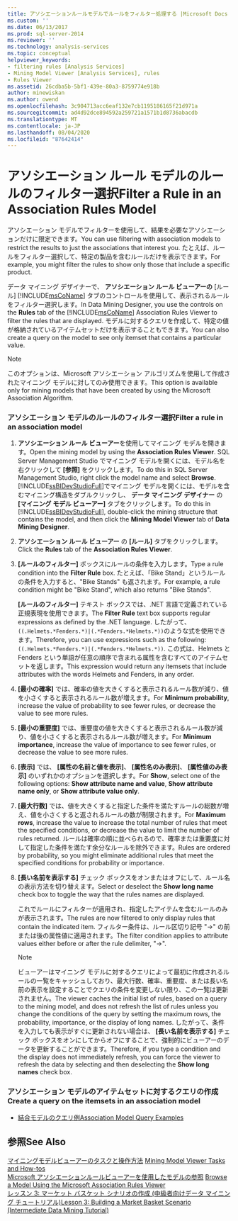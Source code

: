 ```yaml
---
title: アソシエーションルールモデルでルールをフィルター処理する |Microsoft Docs
ms.custom: ''
ms.date: 06/13/2017
ms.prod: sql-server-2014
ms.reviewer: ''
ms.technology: analysis-services
ms.topic: conceptual
helpviewer_keywords:
- filtering rules [Analysis Services]
- Mining Model Viewer [Analysis Services], rules
- Rules Viewer
ms.assetid: 26cdba5b-5bf1-439e-80a3-8759774e918b
author: minewiskan
ms.author: owend
ms.openlocfilehash: 3c904713acc6eaf132e7cb1195186165f21d971a
ms.sourcegitcommit: ad4d92dce894592a259721a1571b1d8736abacdb
ms.translationtype: MT
ms.contentlocale: ja-JP
ms.lasthandoff: 08/04/2020
ms.locfileid: "87642414"
---
```

# <a name="filter-a-rule-in-an-association-rules-model"></a><span data-ttu-id="d8d53-102">アソシエーション ルール モデルのルールのフィルター選択</span><span class="sxs-lookup"><span data-stu-id="d8d53-102">Filter a Rule in an Association Rules Model</span></span>
  <span data-ttu-id="d8d53-103">アソシエーション モデルでフィルターを使用して、結果を必要なアソシエーションだけに限定できます。</span><span class="sxs-lookup"><span data-stu-id="d8d53-103">You can use filtering with association models to restrict the results to just the associations that interest you.</span></span> <span data-ttu-id="d8d53-104">たとえば、ルールをフィルター選択して、特定の製品を含むルールだけを表示できます。</span><span class="sxs-lookup"><span data-stu-id="d8d53-104">For example, you might filter the rules to show only those that include a specific product.</span></span>  
  
 <span data-ttu-id="d8d53-105">データ マイニング デザイナーで、 **アソシエーション ルール ビューアーの** [ルール] [!INCLUDE[msCoName](../../includes/msconame-md.md)] タブのコントロールを使用して、表示されるルールをフィルター選択します。</span><span class="sxs-lookup"><span data-stu-id="d8d53-105">In Data Mining Designer, you use the controls on the **Rules** tab of the [!INCLUDE[msCoName](../../includes/msconame-md.md)] Association Rules Viewer to filter the rules that are displayed.</span></span>  <span data-ttu-id="d8d53-106">モデルに対するクエリを作成して、特定の値が格納されているアイテムセットだけを表示することもできます。</span><span class="sxs-lookup"><span data-stu-id="d8d53-106">You can also create a query on the model to see only itemset that contains a particular value.</span></span>  
  
> [!NOTE]  
>  <span data-ttu-id="d8d53-107">このオプションは、Microsoft アソシエーション アルゴリズムを使用して作成されたマイニング モデルに対してのみ使用できます。</span><span class="sxs-lookup"><span data-stu-id="d8d53-107">This option is available only for mining models that have been created by using the Microsoft Association Algorithm.</span></span>  
  
### <a name="filter-a-rule-in-an-association-model"></a><span data-ttu-id="d8d53-108">アソシエーション モデルのルールのフィルター選択</span><span class="sxs-lookup"><span data-stu-id="d8d53-108">Filter a rule in an association model</span></span>  
  
1.  <span data-ttu-id="d8d53-109">**アソシエーション ルール ビューアー**を使用してマイニング モデルを開きます。</span><span class="sxs-lookup"><span data-stu-id="d8d53-109">Open the mining model by using the **Association Rules Viewer**.</span></span> <span data-ttu-id="d8d53-110">SQL Server Management Studio でマイニング モデルを開くには、モデル名を右クリックして **[参照]** をクリックします。</span><span class="sxs-lookup"><span data-stu-id="d8d53-110">To do this in SQL Server Management Studio, right click the model name and select **Browse**.</span></span> <span data-ttu-id="d8d53-111">[!INCLUDE[ssBIDevStudioFull](../../includes/ssbidevstudiofull-md.md)]でマイニング モデルを開くには、モデルを含むマイニング構造をダブルクリックし、 **データ マイニング デザイナー** の **[マイニング モデル ビューアー]** タブをクリックします。</span><span class="sxs-lookup"><span data-stu-id="d8d53-111">To do this in [!INCLUDE[ssBIDevStudioFull](../../includes/ssbidevstudiofull-md.md)], double-click the mining structure that contains the model, and then click the **Mining Model Viewer** tab of **Data Mining Designer**.</span></span>  
  
2.  <span data-ttu-id="d8d53-112">**アソシエーション ルール ビューアー** の **[ルール]** タブをクリックします。</span><span class="sxs-lookup"><span data-stu-id="d8d53-112">Click the **Rules** tab of the **Association Rules Viewer**.</span></span>  
  
3.  <span data-ttu-id="d8d53-113">**[ルールのフィルター]** ボックスにルールの条件を入力します。</span><span class="sxs-lookup"><span data-stu-id="d8d53-113">Type a rule condition into the **Filter Rule** box.</span></span> <span data-ttu-id="d8d53-114">たとえば、「Bike Stand」というルールの条件を入力すると、"Bike Stands" も返されます。</span><span class="sxs-lookup"><span data-stu-id="d8d53-114">For example, a rule condition might be "Bike Stand", which also returns "Bike Stands".</span></span>  
  
     <span data-ttu-id="d8d53-115">**[ルールのフィルター]** テキスト ボックスでは、.NET 言語で定義されている正規表現を使用できます。</span><span class="sxs-lookup"><span data-stu-id="d8d53-115">The **Filter Rule** text box supports regular expressions as defined by the .NET language.</span></span> <span data-ttu-id="d8d53-116">したがって、 `((.Helmets.*Fenders.*)|(.*Fenders.*Helmets.*))`のような式を使用できます。</span><span class="sxs-lookup"><span data-stu-id="d8d53-116">Therefore, you can use expressions such as the following: `((.Helmets.*Fenders.*)|(.*Fenders.*Helmets.*))`.</span></span> <span data-ttu-id="d8d53-117">この式は、Helmets と Fenders という単語が任意の順序で含まれる属性を含むすべてのアイテムセットを返します。</span><span class="sxs-lookup"><span data-stu-id="d8d53-117">This expression would return any itemsets that include attributes with the words Helmets and Fenders, in any order.</span></span>  
  
4.  <span data-ttu-id="d8d53-118">**[最小の確率]** では、確率の値を大きくすると表示されるルール数が減り、値を小さくすると表示されるルール数が増えます。</span><span class="sxs-lookup"><span data-stu-id="d8d53-118">For **Minimum probability**, increase the value of probability to see fewer rules, or decrease the value to see more rules.</span></span>  
  
5.  <span data-ttu-id="d8d53-119">**[最小の重要度]** では、重要度の値を大きくすると表示されるルール数が減り、値を小さくすると表示されるルール数が増えます。</span><span class="sxs-lookup"><span data-stu-id="d8d53-119">For **Minimum importance**, increase the value of importance to see fewer rules, or decrease the value to see more rules.</span></span>  
  
6.  <span data-ttu-id="d8d53-120">**[表示]** では、 **[属性の名前と値を表示]**、 **[属性名のみ表示]**、 **[属性値のみ表示]** のいずれかのオプションを選択します。</span><span class="sxs-lookup"><span data-stu-id="d8d53-120">For **Show**, select one of the following options: **Show attribute name and value**, **Show attribute name only**, or **Show attribute value only**.</span></span>  
  
7.  <span data-ttu-id="d8d53-121">**[最大行数]** では、値を大きくすると指定した条件を満たすルールの総数が増え、値を小さくすると返されるルールの数が制限されます。</span><span class="sxs-lookup"><span data-stu-id="d8d53-121">For **Maximum rows**, increase the value to increase the total number of rules that meet the specified conditions, or decrease the value to limit the number of rules returned.</span></span> <span data-ttu-id="d8d53-122">ルールは確率の順に並べられるので、確率または重要度に対して指定した条件を満たす余分なルールを除外できます。</span><span class="sxs-lookup"><span data-stu-id="d8d53-122">Rules are ordered by probability, so you might eliminate additional rules that meet the specified conditions for probability or importance.</span></span>  
  
8.  <span data-ttu-id="d8d53-123">**[長い名前を表示する]** チェック ボックスをオンまたはオフにして、ルール名の表示方法を切り替えます。</span><span class="sxs-lookup"><span data-stu-id="d8d53-123">Select or deselect the **Show long name** check box to toggle the way that the rules names are displayed.</span></span>  
  
     <span data-ttu-id="d8d53-124">これでルールにフィルターが適用され、指定したアイテムを含むルールのみが表示されます。</span><span class="sxs-lookup"><span data-stu-id="d8d53-124">The rules are now filtered to only display rules that contain the indicated item.</span></span> <span data-ttu-id="d8d53-125">フィルター条件は、ルール区切り記号 "->" の前または後の属性値に適用されます。</span><span class="sxs-lookup"><span data-stu-id="d8d53-125">The filter condition applies to attribute values either before or after the rule delimiter, "->".</span></span>  
  
    > [!NOTE]  
    >  <span data-ttu-id="d8d53-126">ビューアーはマイニング モデルに対するクエリによって最初に作成されるルールの一覧をキャッシュしており、最大行数、確率、重要度、または長い名前の表示を設定することでクエリの条件を変更しない限り、この一覧は更新されません。</span><span class="sxs-lookup"><span data-stu-id="d8d53-126">The viewer caches the initial list of rules, based on a query to the mining model, and does not refresh the list of rules unless you change the conditions of the query by setting the maximum rows, the probability, importance, or the display of long names.</span></span> <span data-ttu-id="d8d53-127">したがって、条件を入力しても表示がすぐに更新されない場合は、 **[長い名前を表示する]** チェック ボックスをオンにしてからオフにすることで、強制的にビューアーのデータを更新することができます。</span><span class="sxs-lookup"><span data-stu-id="d8d53-127">Therefore, if you type a condition and the display does not immediately refresh, you can force the viewer to refresh the data by selecting and then deselecting the **Show long names** check box.</span></span>  
  
### <a name="create-a-query-on-the-itemsets-in-an-association-model"></a><span data-ttu-id="d8d53-128">アソシエーション モデルのアイテムセットに対するクエリの作成</span><span class="sxs-lookup"><span data-stu-id="d8d53-128">Create a query on the itemsets in an association model</span></span>  
  
-   [<span data-ttu-id="d8d53-129">結合モデルのクエリ例</span><span class="sxs-lookup"><span data-stu-id="d8d53-129">Association Model Query Examples</span></span>](association-model-query-examples.md)  
  
## <a name="see-also"></a><span data-ttu-id="d8d53-130">参照</span><span class="sxs-lookup"><span data-stu-id="d8d53-130">See Also</span></span>  
 <span data-ttu-id="d8d53-131">[マイニングモデルビューアーのタスクと操作方法](mining-model-viewer-tasks-and-how-tos.md) </span><span class="sxs-lookup"><span data-stu-id="d8d53-131">[Mining Model Viewer Tasks and How-tos](mining-model-viewer-tasks-and-how-tos.md) </span></span>  
 <span data-ttu-id="d8d53-132">[Microsoft アソシエーションルールビューアーを使用したモデルの参照](browse-a-model-using-the-microsoft-association-rules-viewer.md) </span><span class="sxs-lookup"><span data-stu-id="d8d53-132">[Browse a Model Using the Microsoft Association Rules Viewer](browse-a-model-using-the-microsoft-association-rules-viewer.md) </span></span>  
 [<span data-ttu-id="d8d53-133">レッスン 3: マーケット バスケット シナリオの作成 (中級者向けデータ マイニング チュートリアル)</span><span class="sxs-lookup"><span data-stu-id="d8d53-133">Lesson 3: Building a Market Basket Scenario &#40;Intermediate Data Mining Tutorial&#41;</span></span>](../../tutorials/lesson-3-building-a-market-basket-scenario-intermediate-data-mining-tutorial.md)  
  
  
